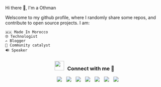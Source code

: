 Hi there 👋, I'm a Othman

Welscome to my github profile, where I randomly share some repos, and contribute to open source projects. 
I am:

    
   <!-- This is commented out.  🇸🇪 Lost in Sweden -->
   <!-- 👨🏽‍💻 Work at @Spotify  -->
    🇲🇦 Made In Morocco
    🤓 Technologist
    ✍️ Blogger
    🦞 Community catalyst
    🔊 Speaker
   <!-- 🎙️ GeeksBlaBLa Creator  -->
    
   <!-- 😣 and many people struggle to pronounce my last name!  -->

 <!-- ---- -->

<h3 align="center" > <img src="https://media.giphy.com/media/iY8CRBdQXODJSCERIr/giphy.gif" width="30" height="30" style="margin-right: 10px;">Connect with me 🤝 </h3>

<p align="center">

 <div align="center"  class="icons-social" style="margin-left: 10px;">
        <a style="margin-left: 10px;"  target="_blank" href="https://www.linkedin.com/in/otmaneelmajid/">
			<img src="https://img.icons8.com/doodle/40/000000/linkedin--v2.png"></a>
        <a style="margin-left: 10px;" target="_blank" href="https://github.com/mastermajidosse">
		<img src="https://img.icons8.com/doodle/40/000000/github--v1.png"></a>
		<a style="margin-left: 10px;" target="_blank" href="https://stackoverflow.com/users/7641328/oth-man">
				<img src="https://img.icons8.com/external-tal-revivo-color-tal-revivo/40/000000/external-stack-overflow-is-a-question-and-answer-site-for-professional-logo-color-tal-revivo.png"></a>
	   <a style="margin-left: 10px;" target="_blank" href="https://www.elmajid.com">
					<img src="https://img.icons8.com/external-sketchy-juicy-fish/0.6x/external-blog-online-services-sketchy-sketchy-juicy-fish.png"></a>
        <a style="margin-left: 10px;" target="_blank" href="https://www.instagram.com/otmaneelmajid/">
			<img src="https://img.icons8.com/doodle/40/000000/instagram-new--v2.png"></a>
		<a style="margin-left: 10px;" target="_blank" href="https://twitter.com/otmanmjd">
			<img src="https://img.icons8.com/doodle/1x/twitter-squared--v2.png" ></a>
		<a style="margin-left: 10px;" target="_blank" href="https://www.youtube.com/@FlutterDude">
				<img src="https://img.icons8.com/doodle/1x/youtube--v2.png" ></a>
      </div>

</p>

